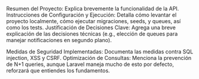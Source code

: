 Resumen del Proyecto: Explica brevemente la funcionalidad de la API.
Instrucciones de Configuración y Ejecución: Detalla cómo levantar el proyecto localmente, cómo ejecutar migraciones, seeds, y queues, así como los tests.
Justificación de Decisiones Clave: Agrega una breve explicación de las decisiones técnicas (e.g., elección de queues para manejar notificaciones en segundo plano).


Medidas de Seguridad Implementadas: Documenta las medidas contra SQL injection, XSS y CSRF.
Optimización de Consultas: Menciona la prevención de N+1 queries, aunque Laravel maneja mucho de esto por defecto, reforzará que entiendes los fundamentos.
